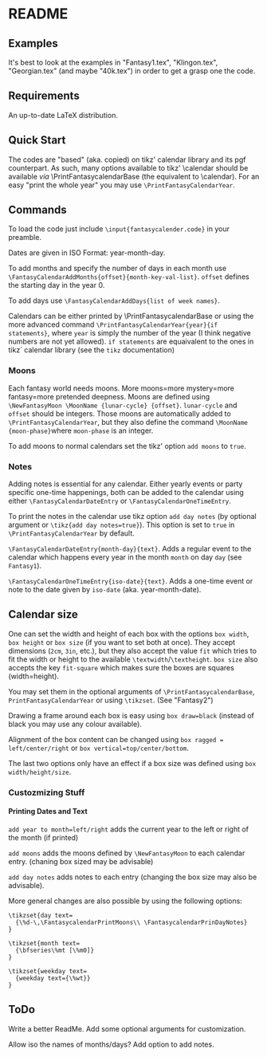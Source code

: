 # README

## Examples
It's best to look at the examples in "Fantasy1.tex", "Klingon.tex", "Georgian.tex"
(and maybe "40k.tex") in order to get a grasp one the code.

## Requirements
An up-to-date LaTeX distribution.

## Quick Start
The codes are "based" (aka. copied) on tikz' calendar library and
its pgf counterpart. As such, many options available to tikz' \calendar should
be available *via* \PrintFantasycalendarBase (the equivalent to \calendar). 
For an easy "print the whole year" you may use `\PrintFantasyCalendarYear`.

## Commands
To load the code just include `\input{fantasycalender.code}` in your preamble.

Dates are given in ISO Format: year-month-day.

To add months and specify the number of days in each month
use `\FantasyCalendarAddMonths{offset}{month-key-val-list}`.
`offset` defines the starting day in the year 0.

To add days use `\FantasyCalendarAddDays{list of week names}`.  

Calendars can be either printed by \PrintFantasycalendarBase or
using the more advanced command `\PrintFantasyCalendarYear{year}{if
statements}`, where
`year` is simply the number of the year (I think negative numbers are 
not yet allowed). `if statements` are equaivalent to the ones in tikz´ 
calendar library (see the `tikz` documentation)


### Moons
Each fantasy world needs moons. More moons=more mystery=more fantasy=more
pretended deepness. Moons are defined using `\NewFantasyMoon \MoonName
{lunar-cycle} {offset}`. `lunar-cycle` and `offset` should be integers. Those
moons
are automatically added to `\PrintFantasyCalendarYear`, but they also define
the command `\MoonName {moon-phase}`where `moon-phase` is an integer. 

To add moons to normal calendars set the tikz' option `add moons` to `true`.

### Notes
Adding notes is essential for any calendar. Either yearly events or party
specific one-time happenings, both can be added to the calendar using either
`\FantasyCalendarDateEntry` or `\FantasyCalendarOneTimeEntry`. 

To print the notes in the calendar use tikz option `add day notes` 
(by optional argument or `\tikz{add day notes=true}`). 
This option is set to `true` in `\PrintFantasyCalendarYear` by default. 

`\FantasyCalendarDateEntry{month-day}{text}`. Adds a regular event to the
calendar which happens every year in the month `month` on day `day` (see
`Fantasy1`).

`\FantasyCalendarOneTimeEntry{iso-date}{text}`. Adds a one-time event or note
to the date given by `iso-date` (aka. year-month-date). 


## Calendar size
One can set the width and height of each box with the options `box width`, `box
height` or `box size` (if you want to set both at once). They accept dimensions
(`2cm`, `3in`, etc.), but they  also accept the value `fit` which tries to fit
the width or height to the available `\textwidth`/`\textheight`. `box size`
also  accepts the key `fit-square` which makes sure the boxes are squares
(width=height).

You may set them in the optional arguments of `\PrintFantasycalendarBase`,
`PrintFantasyCalendarYear` or using `\tikzset`. (See "Fantasy2")

Drawing a frame around each box is easy using `box draw=black` (instead
of black you may use any colour available).

Alignment of the box content can be changed using `box ragged =
left/center/right` or `box vertical=top/center/bottom`. 

The last two options only have an effect if a box size was defined using `box
width/height/size`.


### Custozmizing Stuff

#### Printing Dates and Text


`add year to month=left/right` adds the current year to the left or right of 
the month (if printed)

`add moons` adds the moons defined by `\NewFantasyMoon` to each calendar entry.
(chaning box sized may be advisable)

`add day notes` adds notes to each entry (changing the box size may also be advisable).
 

More general changes are also possible by using the following options:

```
\tikzset{day text=
  {\%d-\,\FantasycalendarPrintMoons\\ \FantasycalendarPrinDayNotes}
}
```

```
\tikzset{month text=
  {\bfseries\%mt [\%m0]}
}
```

```
\tikzset{weekday text=
  {weekday text={\%wt}}
}
```


## ToDo
Write a better ReadMe. Add some optional arguments for customization.

Allow iso the names of months/days?
Add option to add notes.


